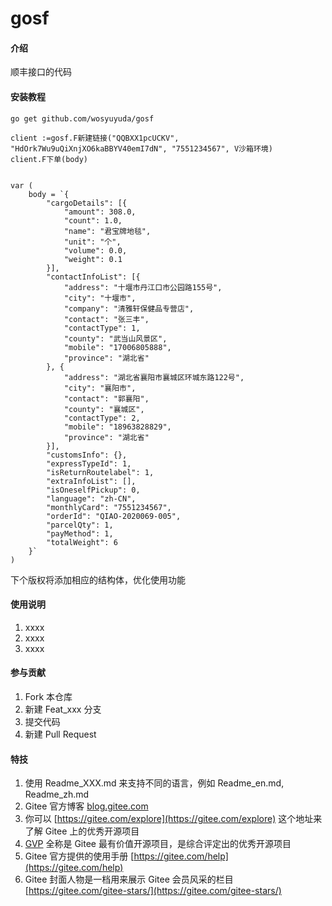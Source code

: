 # gosf

#### 介绍
顺丰接口的代码


#### 安装教程

```
go get github.com/wosyuyuda/gosf

client :=gosf.F新建链接("QQBXX1pcUCKV", "HdOrk7Wu9uQiXnjXO6kaBBYV40emI7dN", "7551234567", V沙箱环境)
client.F下单(body)


var (
	body = `{
		"cargoDetails": [{
			"amount": 308.0,
			"count": 1.0,
			"name": "君宝牌地毯",
			"unit": "个",
			"volume": 0.0,
			"weight": 0.1
		}],
		"contactInfoList": [{
			"address": "十堰市丹江口市公园路155号",
			"city": "十堰市",
			"company": "清雅轩保健品专营店",
			"contact": "张三丰",
			"contactType": 1,
			"county": "武当山风景区",
			"mobile": "17006805888",
			"province": "湖北省"
		}, {
			"address": "湖北省襄阳市襄城区环城东路122号",
			"city": "襄阳市",
			"contact": "郭襄阳",
			"county": "襄城区",
			"contactType": 2,
			"mobile": "18963828829",
			"province": "湖北省"
		}],
		"customsInfo": {},
		"expressTypeId": 1,
		"isReturnRoutelabel": 1,
		"extraInfoList": [],
		"isOneselfPickup": 0,
		"language": "zh-CN",
		"monthlyCard": "7551234567",
		"orderId": "QIAO-2020069-005",
		"parcelQty": 1,
		"payMethod": 1,
		"totalWeight": 6
	}`
)

```
下个版权将添加相应的结构体，优化使用功能

#### 使用说明

1.  xxxx
2.  xxxx
3.  xxxx

#### 参与贡献

1.  Fork 本仓库
2.  新建 Feat_xxx 分支
3.  提交代码
4.  新建 Pull Request


#### 特技

1.  使用 Readme\_XXX.md 来支持不同的语言，例如 Readme\_en.md, Readme\_zh.md
2.  Gitee 官方博客 [blog.gitee.com](https://blog.gitee.com)
3.  你可以 [https://gitee.com/explore](https://gitee.com/explore) 这个地址来了解 Gitee 上的优秀开源项目
4.  [GVP](https://gitee.com/gvp) 全称是 Gitee 最有价值开源项目，是综合评定出的优秀开源项目
5.  Gitee 官方提供的使用手册 [https://gitee.com/help](https://gitee.com/help)
6.  Gitee 封面人物是一档用来展示 Gitee 会员风采的栏目 [https://gitee.com/gitee-stars/](https://gitee.com/gitee-stars/)
